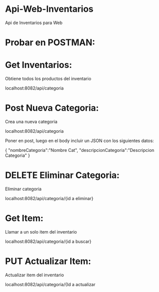 # Api-Web-Inventarios
 Api de Inventarios para Web

# Probar en POSTMAN:

# Get Inventarios:
Obtiene todos los productos del inventario

localhost:8082/api/categoria

# Post Nueva Categoria:
Crea una nueva categoria 

localhost:8082/api/categoria

Poner en post, luego en el body incluir un JSON con los siguientes datos:

{
"nombreCategoria":"Nombre Cat",
"descripcionCategoria":"Descripcion Categoria"
}

# DELETE Eliminar Categoria:
Eliminar categoria

localhost:8082/api/categoria/{id a eliminar}


# Get Item:
Llamar a un solo item del inventario

localhost:8082/api/categoria/{id a buscar}

# PUT Actualizar Item:
Actualizar item del inventario

localhost:8082/api/categoria/{Id a actualizar
